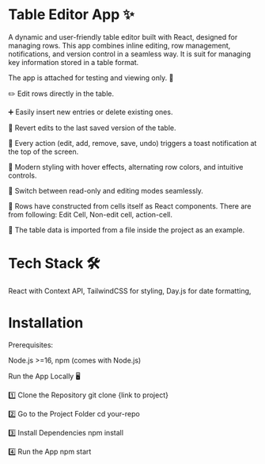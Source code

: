 # Table Editor App ✨

A dynamic and user-friendly table editor built with React, designed for managing rows. This app combines inline editing, row management, notifications, and version control in a seamless way. It is suit for managing key information stored in a table format.

The app is attached for testing and viewing only. 🚀

✏️ Edit rows directly in the table.

➕ Easily insert new entries or delete existing ones.

🔄 Revert edits to the last saved version of the table.

🔔 Every action (edit, add, remove, save, undo) triggers a toast notification at the top of the screen.

🎨 Modern styling with hover effects, alternating row colors, and intuitive controls.

🔑 Switch between read-only and editing modes seamlessly.

🧩 Rows have constructed from cells itself as React components. There are from following: Edit Cell, Non-edit cell, action-cell.

📄 The table data is imported from a file inside the project as an example.


# Tech Stack 🛠️
React with Context API, 
TailwindCSS for styling,
Day.js for date formatting,


# Installation

Prerequisites: 

Node.js >=16, 
npm (comes with Node.js)

Run the App Locally 🖥️

1️⃣ Clone the Repository
git clone {link to project} 

2️⃣ Go to the Project Folder
cd your-repo

3️⃣ Install Dependencies
npm install

4️⃣ Run the App
npm start
